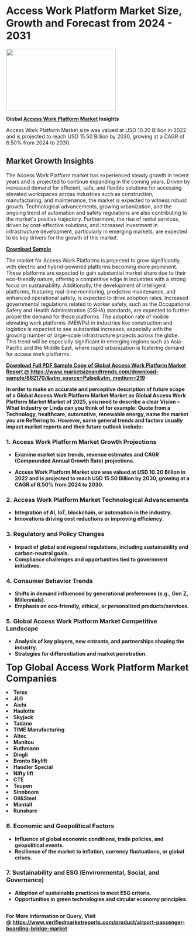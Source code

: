 <H1>Access Work Platform Market Size, Growth and Forecast from 2024 - 2031</H1><img class="aligncenter size-medium wp-image-584254" src="https://thirdeyenews.in/wp-content/uploads/2024/09/Global-Market-Research-300x168.jpeg" alt="" width="300" height="168" /><p><strong>Global&nbsp;<a href="https://www.marketsizeandtrends.com/download-sample/882170/&amp;utm_source=Pulse&amp;utm_medium=219">Access Work Platform Market</a> Insights</strong></p><p>Access Work Platform Market size was valued at USD 10.20 Billion in 2022 and is projected to reach USD 15.50 Billion by 2030, growing at a CAGR of 6.50% from 2024 to 2030.</p><p><h2>Market Growth Insights</h2> <p>The Access Work Platform market has experienced steady growth in recent years and is projected to continue expanding in the coming years. Driven by increased demand for efficient, safe, and flexible solutions for accessing elevated workspaces across industries such as construction, manufacturing, and maintenance, the market is expected to witness robust growth. Technological advancements, growing urbanization, and the ongoing trend of automation and safety regulations are also contributing to the market's positive trajectory. Furthermore, the rise of rental services, driven by cost-effective solutions, and increased investment in infrastructure development, particularly in emerging markets, are expected to be key drivers for the growth of this market.</p> <p><strong><a href="#">Download Sample</a></strong></p> <p>The market for Access Work Platforms is projected to grow significantly, with electric and hybrid-powered platforms becoming more prominent. These platforms are expected to gain substantial market share due to their eco-friendly nature, offering a competitive edge in industries with a strong focus on sustainability. Additionally, the development of intelligent platforms, featuring real-time monitoring, predictive maintenance, and enhanced operational safety, is expected to drive adoption rates. Increased governmental regulations related to worker safety, such as the Occupational Safety and Health Administration (OSHA) standards, are expected to further propel the demand for these platforms. The adoption rate of mobile elevating work platforms (MEWPs) in industries like construction and logistics is expected to see substantial increases, especially with the growing number of large-scale infrastructure projects across the globe. This trend will be especially significant in emerging regions such as Asia-Pacific and the Middle East, where rapid urbanization is fostering demand for access work platforms. <p><strong><a href="#"></p><p><span class=""><strong>Download Full PDF Sample Copy of Global Access Work Platform Market Report</strong> @ <a href="https://www.marketsizeandtrends.com/download-sample/882170/&amp;utm_source=Pulse&amp;utm_medium=219" target="_blank">https://www.marketsizeandtrends.com/download-sample/882170/&amp;utm_source=Pulse&amp;utm_medium=219</a></span></p><p>In order to make an accurate and perceptive description of future scope of a Global&nbsp;Access Work Platform Market Market as Global&nbsp;Access Work Platform Market Market of 2025, you need to describe a clear Vision &ndash; What Industry or Linda can you think of for example: Quote from a Technology, healthcare, automotive, renewable energy, name the market you are Reffering to. However, some general trends and factors usually impact market reports and their future outlook include:</p><h3>1.&nbsp;<strong>Access Work Platform Market Growth Projections</strong></h3><ul><li>Examine market size trends, revenue estimates and CAGR (Compounded Annual Growth Rate) projections.</li><li><p>Access Work Platform Market size was valued at USD 10.20 Billion in 2022 and is projected to reach USD 15.50 Billion by 2030, growing at a CAGR of 6.50% from 2024 to 2030.</p></li></ul><h3>2.&nbsp;<strong>Access Work Platform Market Technological Advancements</strong></h3><ul><li>Integration of AI, IoT, blockchain, or automation in the industry.</li><li>Innovations driving cost reductions or improving efficiency.</li></ul><h3>3.&nbsp;<strong>Regulatory and Policy Changes</strong></h3><ul><li>Impact of global and regional regulations, including sustainability and carbon-neutral goals.</li><li>Compliance challenges and opportunities tied to government initiatives.</li></ul><h3>4.&nbsp;<strong>Consumer Behavior Trends</strong></h3><ul><li>Shifts in demand influenced by generational preferences (e.g., Gen Z, Millennials).</li><li>Emphasis on eco-friendly, ethical, or personalized products/services.</li></ul><h3>5.&nbsp;<strong>Global Access Work Platform Market Competitive Landscape</strong></h3><ul><li>Analysis of key players, new entrants, and partnerships shaping the industry.</li><li>Strategies for differentiation and market penetration.</li></ul><p data-pm-slice="1 1 []"><span style="color: inherit; font-family: inherit; font-size: 25px;">Top Global Access Work Platform Market Companies</span></p><div class="" data-test-id=""><p><li>Terex</li><li> JLG</li><li> Aichi</li><li> Haulotte</li><li> Skyjack</li><li> Tadano</li><li> TIME Manufacturing</li><li> Altec</li><li> Manitou</li><li> Ruthmann</li><li> Dingli</li><li> Bronto Skylift</li><li> Handler Special</li><li> Nifty lift</li><li> CTE</li><li> Teupen</li><li> Sinoboom</li><li> Oil&Steel</li><li> Mantall</li><li> Runshare</li></p></div><h3>6.&nbsp;<strong>Economic and Geopolitical Factors</strong></h3><ul><li>Influence of global economic conditions, trade policies, and geopolitical events.</li><li>Resilience of the market to inflation, currency fluctuations, or global crises.</li></ul><h3>7.&nbsp;<strong>Sustainability and ESG (Environmental, Social, and Governance)</strong></h3><ul><li>Adoption of sustainable practices to meet ESG criteria.</li><li>Opportunities in green technologies and circular economy principles.</li></ul><h2><strong style="font-size: 14px;">For More Information or Query, Visit @&nbsp;</strong><a style="background-color: #ffffff; font-size: 14px;" href="https://www.marketsizeandtrends.com/report/access-work-platform-market/" target="_blank">https://www.verifiedmarketreports.com/product/airport-passenger-boarding-bridge-market</a></h2>
